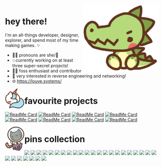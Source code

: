 <img align="right" src="toy_175.png">

# hey there!
I'm an all-things developer, designer, explorer, and spend most of my time making games. ✨ 

- 🏳️‍⚧️ pronouns are she/🐺
- 💥currently working on at least three super-secret projects!
- 🐱‍🐉 foss enthusiast and contributor
- 🔨 very interested in reverse engineering and networking!
- 🌐 https://louve.systems/


<img align="left" width="64px" src="toy_315.png">

# favourite projects
[![ReadMe Card](https://github-readme-stats.vercel.app/api/pin/?username=Rackover&repo=Parchment&theme=tokyonight)](https://github.com/Rackover/Parchment)
[![ReadMe Card](https://github-readme-stats.vercel.app/api/pin/?username=Rackover&repo=Broadcast&theme=dark)](https://github.com/Rackover/Broadcast)
[![ReadMe Card](https://github-readme-stats.vercel.app/api/pin/?username=Rackover&repo=iw4x-client&theme=tokyonight)](https://github.com/Rackover/iw4x-client)
[![ReadMe Card](https://github-readme-stats.vercel.app/api/pin/?username=XLabsProject&repo=iw3x-port&theme=dark)](https://github.com/XLabsProject/iw3x-port)
[![ReadMe Card](https://github-readme-stats.vercel.app/api/pin/?username=Rackover&repo=ADVNTURE&theme=dark)](https://github.com/Rackover/ADVNTURE)
[![ReadMe Card](https://github-readme-stats.vercel.app/api/pin/?username=Rackover&repo=TrackMasters.Wiki&theme=tokyonight)](https://github.com/Rackover/TrackMasters.Wiki)
[![ReadMe Card](https://github-readme-stats.vercel.app/api/pin/?username=Rackover&repo=Emmets&theme=dark)](https://github.com/Rackover/Emmets)
[![ReadMe Card](https://github-readme-stats.vercel.app/api/pin/?username=FAForever&repo=Neroxis-Map-Generator&theme=tokyonight)](https://github.com/FAForever/Neroxis-Map-Generator)

<img align="left" width="64px" src="toy_339.png">

# pins collection

![](https://img.shields.io/badge/C%2B%2B-00599C?style=for-the-badge&logo=c%2B%2B&logoColor=white) ![](https://img.shields.io/badge/CSS3-1572B6?style=for-the-badge&logo=css3&logoColor=white) ![](https://img.shields.io/badge/HTML5-E34F26?style=for-the-badge&logo=html5&logoColor=white) ![](https://img.shields.io/badge/JavaScript-323330?style=for-the-badge&logo=javascript&logoColor=F7DF1E) ![](https://img.shields.io/badge/Lua-2C2D72?style=for-the-badge&logo=lua&logoColor=white) ![](	https://img.shields.io/badge/PHP-777BB4?style=for-the-badge&logo=php&logoColor=white) ![](https://img.shields.io/badge/Python-FFD43B?style=for-the-badge&logo=python&logoColor=blue) ![](https://img.shields.io/badge/Google%20Sheets-34A853?style=for-the-badge&logo=google-sheets&logoColor=white) ![](https://img.shields.io/badge/LibreOffice-18A303?style=for-the-badge&logo=LibreOffice&logoColor=white) ![](	https://img.shields.io/badge/Microsoft_Excel-217346?style=for-the-badge&logo=microsoft-excel&logoColor=white) ![](https://img.shields.io/badge/Microsoft_Word-2B579A?style=for-the-badge&logo=microsoft-word&logoColor=white) ![](https://img.shields.io/badge/Debian-A81D33?style=for-the-badge&logo=debian&logoColor=white) ![](https://img.shields.io/badge/Linux-FCC624?style=for-the-badge&logo=linux&logoColor=black) ![](https://img.shields.io/badge/Windows-0078D6?style=for-the-badge&logo=windows&logoColor=white) ![](https://img.shields.io/badge/Windows_XP-003399?style=for-the-badge&logo=windows-xp&logoColor=white) ![](https://img.shields.io/badge/Raspberry%20Pi-A22846?style=for-the-badge&logo=Raspberry%20Pi&logoColor=white) ![](https://img.shields.io/badge/GitHub-100000?style=for-the-badge&logo=github&logoColor=white) ![](https://img.shields.io/badge/GitLab-330F63?style=for-the-badge&logo=gitlab&logoColor=white) ![](https://img.shields.io/badge/Stack_Overflow-FE7A16?style=for-the-badge&logo=stack-overflow&logoColor=white) ![](https://img.shields.io/badge/Audacity-0000CC?style=for-the-badge&logo=audacity&logoColor=white) ![](https://img.shields.io/badge/GIT-E44C30?style=for-the-badge&logo=git&logoColor=white) ![](https://img.shields.io/badge/GNU%20Bash-4EAA25?style=for-the-badge&logo=GNU%20Bash&logoColor=white) ![](https://img.shields.io/badge/VirtualBox-21416b?style=for-the-badge&logo=VirtualBox&logoColor=white) ![](https://img.shields.io/badge/VMware-231f20?style=for-the-badge&logo=VMware&logoColor=white) ![](https://img.shields.io/badge/Opera%2012.17-FF1B2D?style=for-the-badge&logo=Opera&logoColor=white) ![](https://img.shields.io/badge/Tor_Browser-7D4698?style=for-the-badge&logo=Tor-Browser&logoColor=white) ![](https://img.shields.io/badge/Firefox-FF7139?style=for-the-badge&logo=Firefox-Browser&logoColor=white) ![](https://img.shields.io/badge/lenovo%20laptop-E2231A?style=for-the-badge&logo=lenovo&logoColor=white) ![](https://img.shields.io/badge/NVIDIA-GTX330-76B900?style=for-the-badge&logo=nvidia&logoColor=white) 
